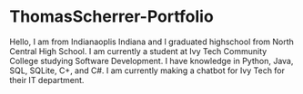 # ThomasScherrer-Portfolio

Hello, I am from Indianaoplis Indiana and I graduated highschool from North Central High School.
I am currently a student at Ivy Tech Community College studying Software Development. 
I have knowledge in Python, Java, SQL, SQLite, C+, and C#.
I am currently making a chatbot for Ivy Tech for their IT department. 
